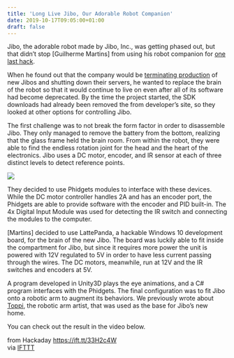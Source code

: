 ```yaml
---
title: 'Long Live Jibo, Our Adorable Robot Companion'
date: 2019-10-17T09:05:00+01:00
draft: false
---
```


Jibo, the adorable robot made by Jibo, Inc., was getting phased out, but that didn’t stop \[Guilherme Martins\] from using his robot companion for [one last hack](https://medium.com/artica/long-live-jibo-b4aabdc9f9e0).

When he found out that the company would be [terminating production](https://hackaday.com/2019/03/08/uncertain-future-of-orphaned-jibo-robots-presents-opportunities/) of new Jibos and shutting down their servers, he wanted to replace the brain of the robot so that it would continue to live on even after all of its software had become deprecated. By the time the project started, the SDK downloads had already been removed the from developer’s site, so they looked at other options for controlling Jibo.

The first challenge was to not break the form factor in order to disassemble Jibo. They only managed to remove the battery from the bottom, realizing that the glass frame held the brain room. From within the robot, they were able to find the endless rotation joint for the head and the heart of the electronics. Jibo uses a DC motor, encoder, and IR sensor at each of three distinct levels to detect reference points.

![](https://hackaday.com/wp-content/uploads/2019/10/jibo-brain.jpeg?w=400)

They decided to use Phidgets modules to interface with these devices. While the DC motor controller handles 2A and has an encoder port, the Phidgets are able to provide software with the encoder and PID built-in. The 4x Digital Input Module was used for detecting the IR switch and connecting the modules to the computer.

\[Martins\] decided to use LattePanda, a hackable Windows 10 development board, for the brain of the new Jibo. The board was luckily able to fit inside the compartment for Jibo, but since it requires more power the unit is powered with 12V regulated to 5V in order to have less current passing through the wires. The DC motors, meanwhile, run at 12V and the IR switches and encoders at 5V.

A program developed in Unity3D plays the eye animations, and a C# program interfaces with the Phidgets. The final configuration was to fit Jibo onto a robotic arm to augment its behaviors. We previously wrote about [Toppi](https://hackaday.com/2019/05/25/humanizing-industrial-robots-by-sticking-a-jibo-on-top/), the robotic arm artist, that was used as the base for Jibo’s new home.

You can check out the result in the video below.

  
  
from Hackaday https://ift.tt/33H2c4W  
via [IFTTT](https://ifttt.com/?ref=da&site=blogger)